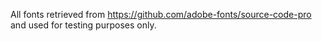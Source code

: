 All fonts retrieved from https://github.com/adobe-fonts/source-code-pro and used for testing purposes only.
